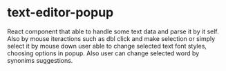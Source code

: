 # text-editor-popup

React component that able to handle some text data and parse it by it self. Also by mouse iteractions such as dbl click and make selection or simply select it by mouse down user able to change selected text font styles, choosing options in popup. Also user can change selected word by synonims suggestions.
